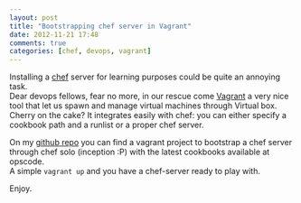 ```yaml
---
layout: post
title: "Bootstrapping chef server in Vagrant"
date: 2012-11-21 17:48
comments: true
categories: [chef, devops, vagrant]
---
```

Installing a [chef](http://opscode.com) server for learning purposes could be quite an annoying task.  
Dear devops fellows, fear no more, in our rescue come [Vagrant](http://vagrantup.com) a very nice tool that let us spawn and manage virtual machines through Virtual box.   
Cherry on the cake? It integrates easily with chef: you can either specify a cookbook path and a runlist or a proper chef server.  

On my [github repo](https://github.com/Neku/vagrant-chef-server-bootstrap) you can find a vagrant project to bootstrap a chef server through chef solo (inception :P) with the latest cookbooks available at opscode.  
A simple ```vagrant up``` and you have a chef-server ready to play with.  

Enjoy.
